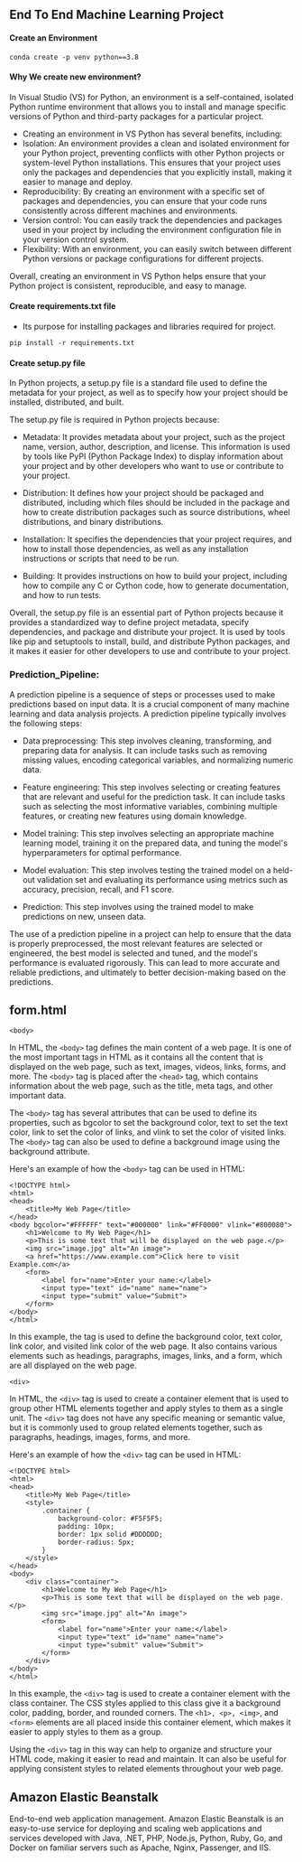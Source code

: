 ## **End To End Machine Learning Project**

#### **Create an Environment**
```
conda create -p venv python==3.8
```

#### **Why We create new environment?**

In Visual Studio (VS) for Python, an environment is a self-contained, isolated Python runtime environment that allows you to install and manage specific versions of Python and third-party packages for a particular project.
- Creating an environment in VS Python has several benefits, including:
- Isolation: An environment provides a clean and isolated environment for your Python project, preventing conflicts with other Python projects or system-level Python installations. This ensures that your project uses only the packages and dependencies that you explicitly install, making it easier to manage and deploy.
- Reproducibility: By creating an environment with a specific set of packages and dependencies, you can ensure that your code runs consistently across different machines and environments.
- Version control: You can easily track the dependencies and packages used in your project by including the environment configuration file in your version control system.
- Flexibility: With an environment, you can easily switch between different Python versions or package configurations for different projects.

Overall, creating an environment in VS Python helps ensure that your Python project is consistent, reproducible, and easy to manage.

#### **Create requirements.txt file**
- Its purpose for installing packages and libraries required for project.
```
pip install -r requirements.txt
```

#### **Create setup.py file**
In Python projects, a setup.py file is a standard file used to define the metadata for your project, as well as to specify how your project should be installed, distributed, and built.

The setup.py file is required in Python projects because:

- Metadata: It provides metadata about your project, such as the project name, version, author, description, and license. This information is used by tools like PyPI (Python Package Index) to display information about your project and by other developers who want to use or contribute to your project.

- Distribution: It defines how your project should be packaged and distributed, including which files should be included in the package and how to create distribution packages such as source distributions, wheel distributions, and binary distributions.

- Installation: It specifies the dependencies that your project requires, and how to install those dependencies, as well as any installation instructions or scripts that need to be run.

- Building: It provides instructions on how to build your project, including how to compile any C or Cython code, how to generate documentation, and how to run tests.

Overall, the setup.py file is an essential part of Python projects because it provides a standardized way to define project metadata, specify dependencies, and package and distribute your project. It is used by tools like pip and setuptools to install, build, and distribute Python packages, and it makes it easier for other developers to use and contribute to your project.

### Prediction_Pipeline:
A prediction pipeline is a sequence of steps or processes used to make predictions based on input data. It is a crucial component of many machine learning and data analysis projects. A prediction pipeline typically involves the following steps:

- Data preprocessing: This step involves cleaning, transforming, and preparing data for analysis. It can include tasks such as removing missing values, encoding categorical variables, and normalizing numeric data.

- Feature engineering: This step involves selecting or creating features that are relevant and useful for the prediction task. It can include tasks such as selecting the most informative variables, combining multiple features, or creating new features using domain knowledge.

- Model training: This step involves selecting an appropriate machine learning model, training it on the prepared data, and tuning the model's hyperparameters for optimal performance.

- Model evaluation: This step involves testing the trained model on a held-out validation set and evaluating its performance using metrics such as accuracy, precision, recall, and F1 score.

- Prediction: This step involves using the trained model to make predictions on new, unseen data.

The use of a prediction pipeline in a project can help to ensure that the data is properly preprocessed, the most relevant features are selected or engineered, the best model is selected and tuned, and the model's performance is evaluated rigorously. This can lead to more accurate and reliable predictions, and ultimately to better decision-making based on the predictions.

## **form.html**
```
<body>
```

In HTML, the `<body>` tag defines the main content of a web page. It is one of the most important tags in HTML as it contains all the content that is displayed on the web page, such as text, images, videos, links, forms, and more. The `<body>` tag is placed after the `<head>` tag, which contains information about the web page, such as the title, meta tags, and other important data.

The `<body>` tag has several attributes that can be used to define its properties, such as bgcolor to set the background color, text to set the text color, link to set the color of links, and vlink to set the color of visited links. The `<body>` tag can also be used to define a background image using the background attribute.

Here's an example of how the `<body>` tag can be used in HTML:
```
<!DOCTYPE html>
<html>
<head>
	<title>My Web Page</title>
</head>
<body bgcolor="#FFFFFF" text="#000000" link="#FF0000" vlink="#800080">
	<h1>Welcome to My Web Page</h1>
	<p>This is some text that will be displayed on the web page.</p>
	<img src="image.jpg" alt="An image">
	<a href="https://www.example.com">Click here to visit Example.com</a>
	<form>
		<label for="name">Enter your name:</label>
		<input type="text" id="name" name="name">
		<input type="submit" value="Submit">
	</form>
</body>
</html>

````

In this example, the <body> tag is used to define the background color, text color, link color, and visited link color of the web page. It also contains various elements such as headings, paragraphs, images, links, and a form, which are all displayed on the web page.

```
<div>
```
In HTML, the `<div>` tag is used to create a container element that is used to group other HTML elements together and apply styles to them as a single unit. The `<div>` tag does not have any specific meaning or semantic value, but it is commonly used to group related elements together, such as paragraphs, headings, images, forms, and more.

Here's an example of how the `<div>` tag can be used in HTML:

```
<!DOCTYPE html>
<html>
<head>
	<title>My Web Page</title>
	<style>
		.container {
			background-color: #F5F5F5;
			padding: 10px;
			border: 1px solid #DDDDDD;
			border-radius: 5px;
		}
	</style>
</head>
<body>
	<div class="container">
		<h1>Welcome to My Web Page</h1>
		<p>This is some text that will be displayed on the web page.</p>
		<img src="image.jpg" alt="An image">
		<form>
			<label for="name">Enter your name:</label>
			<input type="text" id="name" name="name">
			<input type="submit" value="Submit">
		</form>
	</div>
</body>
</html>

```

In this example, the `<div>` tag is used to create a container element with the class container. The CSS styles applied to this class give it a background color, padding, border, and rounded corners. The `<h1>, <p>, <img>`, and `<form>` elements are all placed inside this container element, which makes it easier to apply styles to them as a group.

Using the `<div>` tag in this way can help to organize and structure your HTML code, making it easier to read and maintain. It can also be useful for applying consistent styles to related elements throughout your web page.

## **Amazon Elastic Beanstalk**
End-to-end web application management.
Amazon Elastic Beanstalk is an easy-to-use service for deploying and scaling web applications and services developed with Java, .NET, PHP, Node.js, Python, Ruby, Go, and Docker on familiar servers such as Apache, Nginx, Passenger, and IIS.